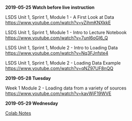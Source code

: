 
**2019-05-25 Watch before live instruction**  

LSDS Unit 1, Sprint 1, Module 1 - A First Look at Data  
https://www.youtube.com/watch?v=yZihmKNXkkE  

LSDS Unit 1, Sprint 1, Module 1 - Intro to Lecture Notebook  
https://www.youtube.com/watch?v=7unI6oGI6_Q  

LSDS Unit 1, Sprint 1, Module 2 - Intro to Loading Data  
https://www.youtube.com/watch?v=Nq3FJnfste4 

LSDS Unit 1, Sprint 1, Module 2 - Loading Data Example  
https://www.youtube.com/watch?v=qNZ97UF8nQQ  

**2019-05-28 Tuesday**  

Week 1 Module 2 - Loading data from a variety of sources  
https://www.youtube.com/watch?v=kavWjF19WVE  

**2019-05-29 Wednesday**  

[Colab Notes](https://colab.research.google.com/drive/1VMaZ-TH7AKk8SWJM3hctYYsmGIp3HHOF)  





